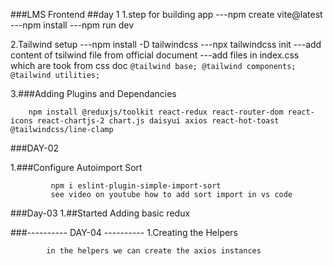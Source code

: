 ###LMS Frontend
##day 1
1.step for building app
---npm create vite@latest
---npm install
---npm run dev





2.Tailwind setup
---npm install -D tailwindcss
---npx tailwindcss init
---add content of tsilwind file from official document
---add files in index.css which are took from css doc
        ``` @tailwind base;
            @tailwind components;
            @tailwind utilities;
        ```

3.###Adding Plugins and Dependancies 
```
    npm install @reduxjs/toolkit react-redux react-router-dom react-icons react-chartjs-2 chart.js daisyui axios react-hot-toast @tailwindcss/line-clamp
```




###DAY-02

1.###Configure Autoimport Sort
```
         npm i eslint-plugin-simple-import-sort
         see video on youtube how to add sort import in vs code
```


###Day-03
1.##Started Adding basic redux 



###---------- DAY-04 ----------
1.Creating the Helpers
```
        in the helpers we can create the axios instances
```